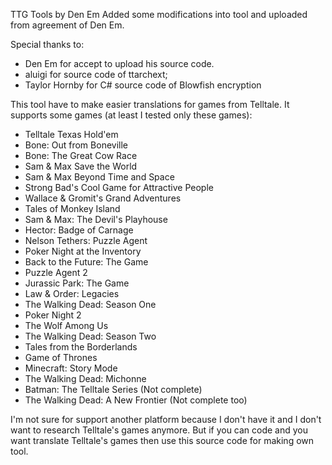 TTG Tools by Den Em
Added some modifications into tool and uploaded from agreement of Den Em.

Special thanks to:
- Den Em for accept to upload his source code.
- aluigi for source code of ttarchext;
- Taylor Hornby for C# source code of Blowfish encryption

This tool have to make easier translations for games from Telltale.
It supports some games (at least I tested only these games):
- Telltale Texas Hold'em
- Bone: Out from Boneville
- Bone: The Great Cow Race
- Sam & Max Save the World
- Sam & Max Beyond Time and Space
- Strong Bad's Cool Game for Attractive People
- Wallace & Gromit's Grand Adventures	
- Tales of Monkey Island
- Sam & Max: The Devil's Playhouse
- Hector: Badge of Carnage
- Nelson Tethers: Puzzle Agent
- Poker Night at the Inventory
- Back to the Future: The Game
- Puzzle Agent 2
- Jurassic Park: The Game
- Law & Order: Legacies
- The Walking Dead: Season One
- Poker Night 2
- The Wolf Among Us
- The Walking Dead: Season Two
- Tales from the Borderlands
- Game of Thrones
- Minecraft: Story Mode
- The Walking Dead: Michonne
- Batman: The Telltale Series (Not complete)
- The Walking Dead: A New Frontier (Not complete too)

I'm not sure for support another platform because I don't have it and I don't want to research Telltale's games anymore.
But if you can code and you want translate Telltale's games then use this source code for making own tool.